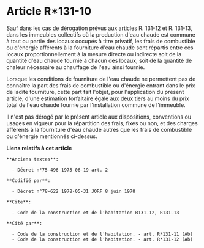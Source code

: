 # Article R*131-10

Sauf dans les cas de dérogation prévus aux articles R. 131-12 et R. 131-13, dans les immeubles collectifs où la production
d'eau chaude est commune à tout ou partie des locaux occupés à titre privatif, les frais de combustible ou d'énergie
afférents à la fourniture d'eau chaude sont répartis entre ces locaux proportionnellement à la mesure directe ou indirecte
soit de la quantité d'eau chaude fournie à chacun des locaux, soit de la quantité de chaleur nécessaire au chauffage de l'eau
ainsi fournie.

Lorsque les conditions de fourniture de l'eau chaude ne permettent pas de connaître la part des frais de combustible ou
d'énergie entrant dans le prix de ladite fourniture, cette part fait l'objet, pour l'application du présent article, d'une
estimation forfaitaire égale aux deux tiers au moins du prix total de l'eau chaude fournie par l'installation commune de
l'immeuble.

Il n'est pas dérogé par le présent article aux dispositions, conventions ou usages en vigueur pour la répartition des frais,
fixes ou non, et des charges afférents à la fourniture d'eau chaude autres que les frais de combustible ou d'énergie
mentionnés ci-dessus.

**Liens relatifs à cet article**

	**Anciens textes**:

	  - Décret n°75-496 1975-06-19 art. 2

	**Codifié par**:

	  - Décret n°78-622 1978-05-31 JORF 8 juin 1978

	**Cite**:

	  - Code de la construction et de l'habitation R131-12, R131-13

	**Cité par**:

	  - Code de la construction et de l'habitation. - art. R*131-11 (Ab)
	  - Code de la construction et de l'habitation. - art. R*131-12 (Ab)
